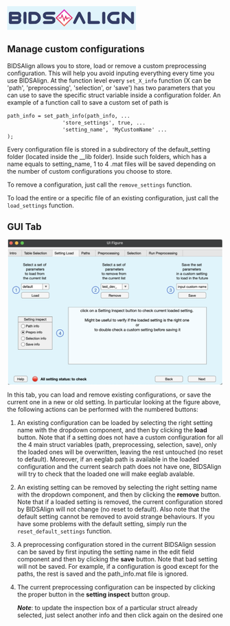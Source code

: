 <img src="logo4gui.png"
    alt="Picture"
    width="300"
/>


## Manage custom configurations

BIDSAlign allows you to store, load or remove a custom preprocessing configuration. This will help you avoid inputing everything every time you use BIDSAlign. At the function level every `set_X_info` function (X can be 'path', 'preprocessing', 'selection', or 'save') has two parameters that you can use to save the specific struct variable inside a configuration folder. An example of a function call to save a custom set of path is

```
path_info = set_path_info(path_info, ...
                  'store_settings', true, ...
                  'setting_name', 'MyCustomName' ...
);
```

Every configuration file is stored in a subdirectory of the default_setting folder (located inside the __lib folder). Inside such folders, which has a name equals to setting_name, 1 to 4 .mat files will be saved depending on the number of custom configurations you choose to store.

To remove a configuration, just call the `remove_settings` function.

To load the entire or a specific file of an existing configuration, just call the `load_settings` function.


## GUI Tab

<img src="SettingTab.png"
    alt="Picture"
    width="500"
    style="display: block; margin: 0 auto"
/>

In this tab, you can load and remove existing configurations, or save the current one in a new or old setting. In particular looking at the figure above, the following actions can be performed with the numbered buttons:

1. An existing configuration can be loaded by selecting the right setting name with the dropdown component, and then by clicking the **load** button. Note that if a setting does not have a custom configuration for all the 4 main struct variables (path, preprocessing, selection, save), only the loaded ones will be overwritten, leaving the rest untouched (no reset to default). Moreover, if an eeglab path is available in the loaded configuration and the current search path does not have one, BIDSAlign will try to check that the loaded one will make eeglab avalable.
2. An existing setting can be removed by selecting the right setting name with the dropdown component, and then by clicking the **remove** button. Note that if a loaded setting is removed, the current configuration stored by BIDSAlign will not change (no reset to default). Also note that the default setting cannot be removed to avoid strange behaviours. If you have some problems with the default setting, simply run the `reset_default_settings` function.
3. A preprocessing configuration stored in the current BIDSAlign session can be saved by first inputing the setting name in the edit field component and then by clicking the **save** button. Note that bad setting will not be saved. For example, if a configuration is good except for the paths, the rest is saved and the path_info.mat file is ignored.
4. The current preprocessing configuration can be inspected by clicking the proper button in the **setting inspect** button group.

   **_Note_**: to update the inspection box of a particular struct already selected, just select another info and then click again on the desired one
